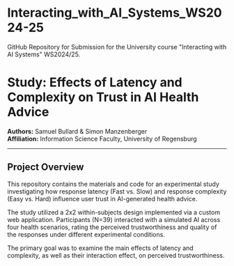 # Interacting_with_AI_Systems_WS2024-25
GitHub Repository for Submission for the University course "Interacting with AI Systems" WS2024/25.

# Study: Effects of Latency and Complexity on Trust in AI Health Advice

**Authors:** Samuel Bullard & Simon Manzenberger  
**Affiliation:** Information Science Faculty, University of Regensburg

---

## Project Overview

This repository contains the materials and code for an experimental study investigating how response latency (Fast vs. Slow) and response complexity (Easy vs. Hard) influence user trust in AI-generated health advice.

The study utilized a 2x2 within-subjects design implemented via a custom web application. Participants (N=39) interacted with a simulated AI across four health scenarios, rating the perceived trustworthiness and quality of the responses under different experimental conditions.

The primary goal was to examine the main effects of latency and complexity, as well as their interaction effect, on perceived trustworthiness.
